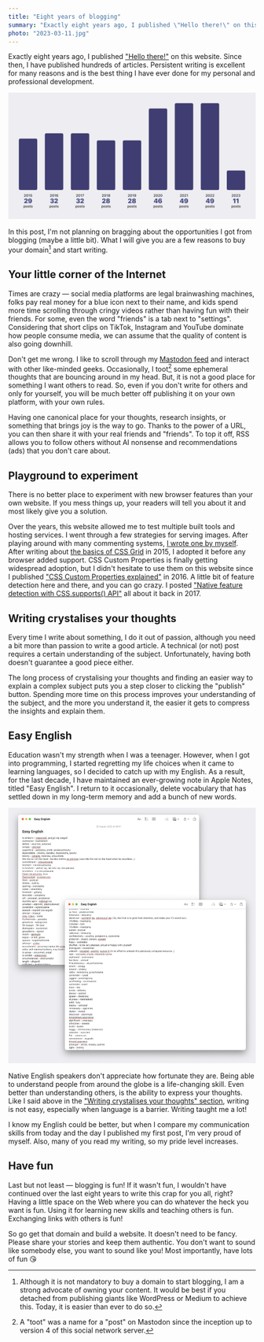 ```yaml
---
title: "Eight years of blogging"
summary: "Exactly eight years ago, I published \"Hello there!\" on this website. Since then, I have published hundreds of articles. Persistent writing is excellent for many reasons and is the best thing I have ever done for my personal and professional development."
photo: "2023-03-11.jpg"
---
```


Exactly eight years ago, I published ["Hello there!"](/hello-there/) on this website. Since then, I have published hundreds of articles. Persistent writing is excellent for many reasons and is the best thing I have ever done for my personal and professional development.

![Posts publishing trends over the years](2023-03-11-1.jpg)

In this post, I'm not planning on bragging about the opportunities I got from blogging (maybe a little bit). What I will give you are a few reasons to buy your domain[^1] and start writing.

[^1]: Although it is not mandatory to buy a domain to start blogging, I am a strong advocate of owning your content. It would be best if you detached from publishing giants like WordPress or Medium to achieve this. Today, it is easier than ever to do so.

## Your little corner of the Internet

Times are crazy — social media platforms are legal brainwashing machines, folks pay real money for a blue icon next to their name, and kids spend more time scrolling through cringy videos rather than having fun with their friends. For some, even the word "friends" is a tab next to "settings". Considering that short clips on TikTok, Instagram and YouTube dominate how people consume media, we can assume that the quality of content is also going downhill.

Don't get me wrong. I like to scroll through my [Mastodon feed](https://mastodon.social/@pawelgrzybek) and interact with other like-minded geeks. Occasionally, I toot[^2] some ephemeral thoughts that are bouncing around in my head. But, it is not a good place for something I want others to read. So, even if you don't write for others and only for yourself, you will be much better off publishing it on your own platform, with your own rules.

[^2]: A "toot" was a name for a "post" on Mastodon since the inception up to version 4 of this social network server.

Having one canonical place for your thoughts, research insights, or something that brings joy is the way to go. Thanks to the power of a URL, you can then share it with your real friends and "friends". To top it off, RSS allows you to follow others without AI nonsense and recommendations (ads) that you don't care about.

## Playground to experiment

There is no better place to experiment with new browser features than your own website. If you mess things up, your readers will tell you about it and most likely give you a solution.

Over the years, this website allowed me to test multiple built tools and hosting services. I went through a few strategies for serving images. After playing around with many commenting systems, [I wrote one by myself](/i-built-a-thing-jamstack-commenting-system-using-aws-cdk-api-gateway-lambda-and-dynamodb/). After writing about [the basics of CSS Grid](/lets-get-into-the-basics-of-css-grid-layout-model/) in 2015, I adopted it before any browser added support. CSS Custom Properties is finally getting widespread adoption, but I didn't hesitate to use them on this website since I published ["CSS Custom Properties explained"](/css-custom-properties-explained/) in 2016. A little bit of feature detection here and there, and you can go crazy. I posted ["Native feature detection with CSS.supports() API"](/native-feature-detection-with-csssupports-api/) all about it back in 2017.

## Writing crystalises your thoughts

Every time I write about something, I do it out of passion, although you need a bit more than passion to write a good article. A technical (or not) post requires a certain understanding of the subject. Unfortunately, having both doesn't guarantee a good piece either.

The long process of crystalising your thoughts and finding an easier way to explain a complex subject puts you a step closer to clicking the "publish" button. Spending more time on this process improves your understanding of the subject, and the more you understand it, the easier it gets to compress the insights and explain them.

## Easy English

Education wasn't my strength when I was a teenager. However, when I got into programming, I started regretting my life choices when it came to learning languages, so I decided to catch up with my English. As a result, for the last decade, I have maintained an ever-growing note in Apple Notes, titled "Easy English". I return to it occasionally, delete vocabulary that has settled down in my long-term memory and add a bunch of new words.

![My "Easy English" no in Apple Notes](2023-03-11-2.jpg)

Native English speakers don't appreciate how fortunate they are. Being able to understand people from around the globe is a life-changing skill. Even better than understanding others, is the ability to express your thoughts. Like I said above in the ["Writing crystalises your thoughts" section](#writing-crystalises-your-thoughts), writing is not easy, especially when language is a barrier. Writing taught me a lot!

I know my English could be better, but when I compare my communication skills from today and the day I published my first post, I'm very proud of myself. Also, many of you read my writing, so my pride level increases.

## Have fun

Last but not least — blogging is fun! If it wasn't fun, I wouldn't have continued over the last eight years to write this crap for you all, right? Having a little space on the Web where you can do whatever the heck you want is fun. Using it for learning new skills and teaching others is fun. Exchanging links with others is fun!

So go get that domain and build a website. It doesn't need to be fancy. Please share your stories and keep them authentic. You don't want to sound like somebody else, you want to sound like you! Most importantly, have lots of fun 😘
